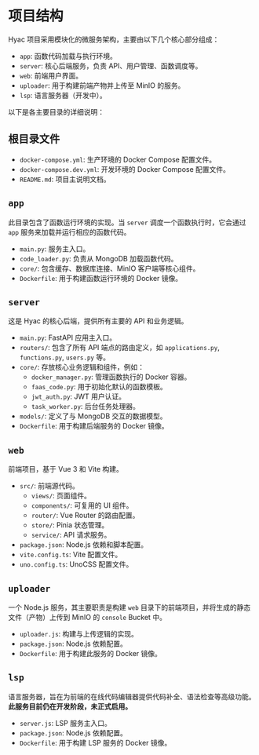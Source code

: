 # 项目结构

Hyac 项目采用模块化的微服务架构，主要由以下几个核心部分组成：

-   `app`: 函数代码加载与执行环境。
-   `server`: 核心后端服务，负责 API、用户管理、函数调度等。
-   `web`: 前端用户界面。
-   `uploader`: 用于构建前端产物并上传至 MinIO 的服务。
-   `lsp`: 语言服务器（开发中）。

以下是各主要目录的详细说明：

## 根目录文件

-   `docker-compose.yml`: 生产环境的 Docker Compose 配置文件。
-   `docker-compose.dev.yml`: 开发环境的 Docker Compose 配置文件。
-   `README.md`: 项目主说明文档。

## `app`

此目录包含了函数运行环境的实现。当 `server` 调度一个函数执行时，它会通过 `app` 服务来加载并运行相应的函数代码。

-   `main.py`: 服务主入口。
-   `code_loader.py`: 负责从 MongoDB 加载函数代码。
-   `core/`: 包含缓存、数据库连接、MinIO 客户端等核心组件。
-   `Dockerfile`: 用于构建函数运行环境的 Docker 镜像。

## `server`

这是 Hyac 的核心后端，提供所有主要的 API 和业务逻辑。

-   `main.py`: FastAPI 应用主入口。
-   `routers/`: 包含了所有 API 端点的路由定义，如 `applications.py`, `functions.py`, `users.py` 等。
-   `core/`: 存放核心业务逻辑和组件，例如：
    -   `docker_manager.py`: 管理函数执行的 Docker 容器。
    -   `faas_code.py`: 用于初始化默认的函数模板。
    -   `jwt_auth.py`: JWT 用户认证。
    -   `task_worker.py`: 后台任务处理器。
-   `models/`: 定义了与 MongoDB 交互的数据模型。
-   `Dockerfile`: 用于构建后端服务的 Docker 镜像。

## `web`

前端项目，基于 Vue 3 和 Vite 构建。

-   `src/`: 前端源代码。
    -   `views/`: 页面组件。
    -   `components/`: 可复用的 UI 组件。
    -   `router/`: Vue Router 的路由配置。
    -   `store/`: Pinia 状态管理。
    -   `service/`: API 请求服务。
-   `package.json`: Node.js 依赖和脚本配置。
-   `vite.config.ts`: Vite 配置文件。
-   `uno.config.ts`: UnoCSS 配置文件。

## `uploader`

一个 Node.js 服务，其主要职责是构建 `web` 目录下的前端项目，并将生成的静态文件（产物）上传到 MinIO 的 `console` Bucket 中。

-   `uploader.js`: 构建与上传逻辑的实现。
-   `package.json`: Node.js 依赖配置。
-   `Dockerfile`: 用于构建此服务的 Docker 镜像。

## `lsp`

语言服务器，旨在为前端的在线代码编辑器提供代码补全、语法检查等高级功能。**此服务目前仍在开发阶段，未正式启用。**

-   `server.js`: LSP 服务主入口。
-   `package.json`: Node.js 依赖配置。
-   `Dockerfile`: 用于构建 LSP 服务的 Docker 镜像。
